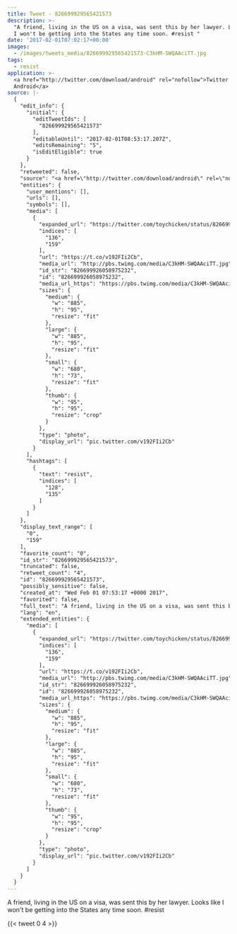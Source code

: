 ```yaml
---
title: Tweet - 826699929565421573
description: >-
  "A friend, living in the US on a visa, was sent this by her lawyer. Looks like
  I won't be getting into the States any time soon. #resist "
date: '2017-02-01T07:02:17+00:00'
images:
  - /images/tweets_media/826699929565421573-C3kHM-SWQAAciTT.jpg
tags:
  - resist
application: >-
  <a href="http://twitter.com/download/android" rel="nofollow">Twitter for
  Android</a>
source: |-
  {
    "edit_info": {
      "initial": {
        "editTweetIds": [
          "826699929565421573"
        ],
        "editableUntil": "2017-02-01T08:53:17.207Z",
        "editsRemaining": "5",
        "isEditEligible": true
      }
    },
    "retweeted": false,
    "source": "<a href=\"http://twitter.com/download/android\" rel=\"nofollow\">Twitter for Android</a>",
    "entities": {
      "user_mentions": [],
      "urls": [],
      "symbols": [],
      "media": [
        {
          "expanded_url": "https://twitter.com/toychicken/status/826699929565421573/photo/1",
          "indices": [
            "136",
            "159"
          ],
          "url": "https://t.co/v192FIi2Cb",
          "media_url": "http://pbs.twimg.com/media/C3kHM-SWQAAciTT.jpg",
          "id_str": "826699926058975232",
          "id": "826699926058975232",
          "media_url_https": "https://pbs.twimg.com/media/C3kHM-SWQAAciTT.jpg",
          "sizes": {
            "medium": {
              "w": "885",
              "h": "95",
              "resize": "fit"
            },
            "large": {
              "w": "885",
              "h": "95",
              "resize": "fit"
            },
            "small": {
              "w": "680",
              "h": "73",
              "resize": "fit"
            },
            "thumb": {
              "w": "95",
              "h": "95",
              "resize": "crop"
            }
          },
          "type": "photo",
          "display_url": "pic.twitter.com/v192FIi2Cb"
        }
      ],
      "hashtags": [
        {
          "text": "resist",
          "indices": [
            "128",
            "135"
          ]
        }
      ]
    },
    "display_text_range": [
      "0",
      "159"
    ],
    "favorite_count": "0",
    "id_str": "826699929565421573",
    "truncated": false,
    "retweet_count": "4",
    "id": "826699929565421573",
    "possibly_sensitive": false,
    "created_at": "Wed Feb 01 07:53:17 +0000 2017",
    "favorited": false,
    "full_text": "A friend, living in the US on a visa, was sent this by her lawyer. Looks like I won't be getting into the States any time soon. #resist https://t.co/v192FIi2Cb",
    "lang": "en",
    "extended_entities": {
      "media": [
        {
          "expanded_url": "https://twitter.com/toychicken/status/826699929565421573/photo/1",
          "indices": [
            "136",
            "159"
          ],
          "url": "https://t.co/v192FIi2Cb",
          "media_url": "http://pbs.twimg.com/media/C3kHM-SWQAAciTT.jpg",
          "id_str": "826699926058975232",
          "id": "826699926058975232",
          "media_url_https": "https://pbs.twimg.com/media/C3kHM-SWQAAciTT.jpg",
          "sizes": {
            "medium": {
              "w": "885",
              "h": "95",
              "resize": "fit"
            },
            "large": {
              "w": "885",
              "h": "95",
              "resize": "fit"
            },
            "small": {
              "w": "680",
              "h": "73",
              "resize": "fit"
            },
            "thumb": {
              "w": "95",
              "h": "95",
              "resize": "crop"
            }
          },
          "type": "photo",
          "display_url": "pic.twitter.com/v192FIi2Cb"
        }
      ]
    }
  }
---
```

A friend, living in the US on a visa, was sent this by her lawyer. Looks like I won't be getting into the States any time soon. #resist 
    
{{< tweet 0 4 >}}
    
